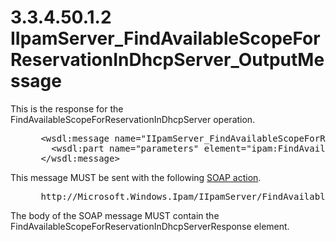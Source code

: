 <html dir="LTR" xmlns:mshelp="http://msdn.microsoft.com/mshelp" xmlns:ddue="http://ddue.schemas.microsoft.com/authoring/2003/5" xmlns:xlink="http://www.w3.org/1999/xlink" xmlns:tool="http://www.microsoft.com/tooltip">
 <body>
 <div id="header">
 <h1 class="heading">3.3.4.50.1.2 IIpamServer_FindAvailableScopeForReservationInDhcpServer_OutputMessage</h1>
 </div>
 <div id="mainSection">
 <div id="mainBody">
 <div id="allHistory" class="saveHistory"></div>
 <div id="sectionSection0" class="section" name="collapseableSection">
 

<p>This is the response for the
FindAvailableScopeForReservationInDhcpServer operation.</p>

<dl>
<dd>
<div><pre> &lt;wsdl:message name=&quot;IIpamServer_FindAvailableScopeForReservationInDhcpServer_OutputMessage&quot;&gt;
   &lt;wsdl:part name=&quot;parameters&quot; element=&quot;ipam:FindAvailableScopeForReservationInDhcpServerResponse&quot; /&gt;
 &lt;/wsdl:message&gt;
</pre></div>
</dd></dl>

<p>This message MUST be sent with the following <a href="21b4a631-8f28-420f-822f-c5f879d5046e.md#gt_c1358651-96c1-4ce0-8e1f-b0b7a94145e3">SOAP action</a>.</p>

<dl>
<dd>
<div><pre> http://Microsoft.Windows.Ipam/IIpamServer/FindAvailableScopeForReservationInDhcpServerResponse
</pre></div>
</dd></dl>

<p>The body of the SOAP message MUST contain the
FindAvailableScopeForReservationInDhcpServerResponse element.</p>


 </div>
 </div>
 </div>
 </body>
</html>